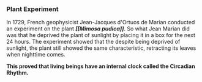 ### Plant Experiment
In 1729, French geophysicist Jean-Jacques d'Ortuos de Marian conducted an experiment on the plant ***[[Mimosa pudica]]***. So what Jean Marian did was that he deprived the plant of sunlight by placing it in a box for the next 24 hours. The experiment showed that the despite being deprived of sunlight, the plant still showed the same characteristic, retracting its leaves when nighttime comes. 

**This proved that living beings have an internal clock called the Circadian Rhythm.**